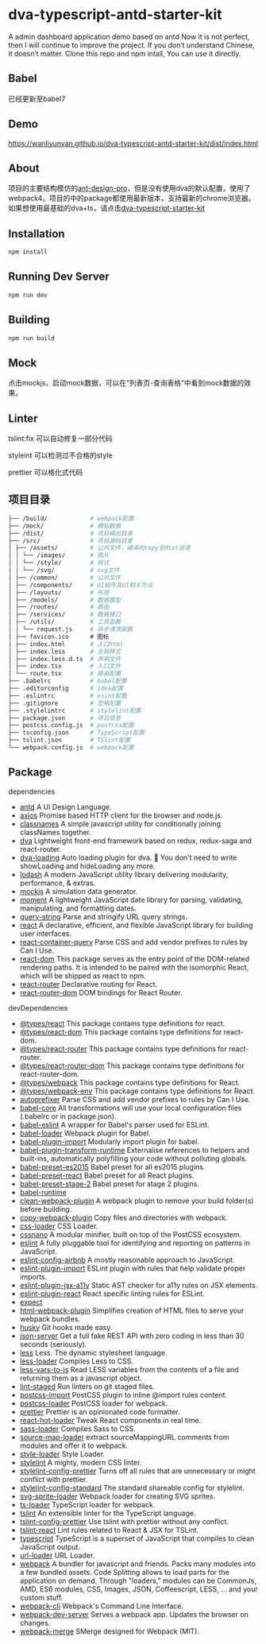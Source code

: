 # dva-typescript-antd-starter-kit

A admin dashboard application demo based on antd
Now it is not perfect, then I will continue to improve the project. 
If you don’t understand Chinese, it doesn’t matter. Clone this repo and npm intall, You can use it directly.

## Babel
已经更新至babel7

## Demo
https://wanliyunyan.github.io/dva-typescript-antd-starter-kit/dist/index.html

## About
项目的主要结构模仿的[ant-design-pro](https://github.com/ant-design/ant-design-pro)，但是没有使用dva的默认配置，使用了webpack4。项目的中的package都使用最新版本，支持最新的chrome浏览器。如果想使用最基础的dva+ts，请点击[dva-typescript-starter-kit](https://github.com/wanliyunyan/dva-typescript-starter-kit)

## Installation

```bash
npm install
```

## Running Dev Server

```bash
npm run dev
```

## Building

```bash
npm run build
```

## Mock
点击mockjs，启动mock数据，可以在“列表页-查询表格”中看到mock数据的效果。

## Linter
tslint:fix 可以自动修复一部分代码   

styleint 可以检测过不合格的style  

prettier 可以格化式代码

## 项目目录

```bash
├── /build/            # webpack配置
├── /mock/             # 模拟数据
├── /dist/             # 项目输出目录
├── /src/              # 项目源码目录
│ ├── /assets/         # 公共文件，编译时copy至dist目录
│ │ └── /images/       # 图片
│ │ └── /style/        # 样式
│ │ └── /svg/          # svg文件
│ ├── /common/         # 公共文件
│ ├── /components/     # UI组件及UI相关方法
│ ├── /layouts/        # 布局
│ ├── /models/         # 数据模型
│ ├── /routes/         # 路由
│ ├── /services/       # 数据接口
│ ├── /utils/          # 工具函数
│ │ └── request.js     # 异步请求函数
│ ├── favicon.ico      # 图标
│ ├── index.html       # 入口html
│ ├── index.less       # 全局样式
│ ├── index.less.d.ts  # 声明文件
│ ├── index.tsx        # 入口文件
│ └── route.tsx        # 路由配置
├── .babelrc           # babel配置
├── .editorconfig      # idea配置
├── .eslintrc          # esint配置
├── .gitignore         # 忽略配置
├── .stylelintrc       # stylelint配置
├── package.json       # 项目信息
├── postcss.config.js  # postcss配置
├── tsconfig.json      # TypeScript配置
├── tslint.json        # TSlint配置
└── webpack.config.js  # webpack配置
```

## Package
dependencies
-   [antd](https://github.com/ant-design/ant-design) A UI Design Language.
-   [axios](https://github.com/axios/axios) Promise based HTTP client for the browser and node.js.
-   [classnames](https://github.com/JedWatson/classnames) A simple javascript utility for conditionally joining classNames together.
-   [dva](https://github.com/dvajs/dva) Lightweight front-end framework based on redux, redux-saga and react-router.
-   [dva-loading](https://github.com/dvajs/dva/tree/master/packages/dva-loading) Auto loading plugin for dva. 👏 You don't need to write showLoading and hideLoading any more.
-   [lodash](https://github.com/lodash/lodash) A modern JavaScript utility library delivering modularity, performance, & extras.
-   [mockjs](https://github.com/nuysoft/Mock) A simulation data generator.
-   [moment](https://github.com/moment/moment) A lightweight JavaScript date library for parsing, validating, manipulating, and formatting dates.
-   [query-string](https://github.com/sindresorhus/query-string) Parse and stringify URL query strings.
-   [react](https://github.com/facebook/react) A declarative, efficient, and flexible JavaScript library for building user interfaces.
-   [react-container-query](https://github.com/d6u/react-container-query) Parse CSS and add vendor prefixes to rules by Can I Use.
-   [react-dom](https://github.com/facebook/react) This package serves as the entry point of the DOM-related rendering paths. It is intended to be paired with the isomorphic React, which will be shipped as react to npm.
-   [react-router](https://github.com/ReactTraining/react-router) Declarative routing for React.
-   [react-router-dom](https://github.com/ReactTraining/react-router/tree/master/packages/react-router-dom) DOM bindings for React Router.

devDependencies
-   [@types/react](https://github.com/DefinitelyTyped/DefinitelyTyped) This package contains type definitions for react.
-   [@types/react-dom](https://github.com/DefinitelyTyped/DefinitelyTyped) This package contains type definitions for react-dom.
-   [@types/react-router](https://github.com/DefinitelyTyped/DefinitelyTyped) This package contains type definitions for react-router.
-   [@types/react-router-dom](https://github.com/DefinitelyTyped/DefinitelyTyped) This package contains type definitions for react-router-dom.
-   [@types/webpack](https://github.com/DefinitelyTyped/DefinitelyTyped) This package contains type definitions for React.
-   [@types/webpack-env](https://github.com/DefinitelyTyped/DefinitelyTyped) This package contains type definitions for React.
-   [autoprefixer](https://github.com/postcss/autoprefixer) Parse CSS and add vendor prefixes to rules by Can I Use.
-   [babel-core](https://github.com/babel/babel/tree/master/packages/babel-core) All transformations will use your local configuration files (.babelrc or in package.json).
-   [babel-eslint](https://github.com/babel/babel-eslint) A wrapper for Babel's parser used for ESLint.
-   [babel-loader](https://github.com/babel/babel-loader) Webpack plugin for Babel.
-   [babel-plugin-import](https://github.com/ant-design/babel-plugin-import) Modularly import plugin for babel.
-   [babel-plugin-transform-runtime](https://github.com/jakwuh/babel-plugin-transform-runtime) Externalise references to helpers and built-ins, automatically polyfilling your code without polluting globals.
-   [babel-preset-es2015](https://github.com/babel/babel/tree/master/packages/babel-preset-es2015) Babel preset for all es2015 plugins.
-   [babel-preset-react](https://github.com/babel/babel/tree/master/packages/babel-preset-react) Babel preset for all React plugins.
-   [babel-preset-stage-2](https://github.com/babel/babel/tree/master/packages/babel-preset-stage-2) Babel preset for stage 2 plugins.
-   [babel-runtime](https://github.com/babel/babel/tree/master/packages/babel-runtime) 
-   [clean-webpack-plugin](https://github.com/johnagan/clean-webpack-plugin) A webpack plugin to remove your build folder(s) before building.
-   [copy-webpack-plugin](https://github.com/webpack-contrib/copy-webpack-plugin) Copy files and directories with webpack.
-   [css-loader](https://github.com/webpack-contrib/css-loader) CSS Loader.
-   [cssnano](https://github.com/ben-eb/cssnano) A modular minifier, built on top of the PostCSS ecosystem. 
-   [eslint](https://github.com/eslint/eslint) A fully pluggable tool for identifying and reporting on patterns in JavaScript.
-   [eslint-config-airbnb](https://github.com/airbnb/javascript) A mostly reasonable approach to JavaScript.
-   [eslint-plugin-import](https://github.com/benmosher/eslint-plugin-import) ESLint plugin with rules that help validate proper imports.
-   [eslint-plugin-jsx-a11y](https://github.com/evcohen/eslint-plugin-jsx-a11y) Static AST checker for a11y rules on JSX elements.
-   [eslint-plugin-react](https://github.com/yannickcr/eslint-plugin-react) React specific linting rules for ESLint.
-   [expect](https://github.com/facebook/jest) 
-   [html-webpack-plugin](https://github.com/jantimon/html-webpack-plugin) Simplifies creation of HTML files to serve your webpack bundles.
-   [husky](https://github.com/typicode/husky) Git hooks made easy.
-   [json-server](https://github.com/typicode/json-server) Get a full fake REST API with zero coding in less than 30 seconds (seriously).
-   [less](https://github.com/less/less.js) Less. The dynamic stylesheet language.
-   [less-loader](https://github.com/webpack-contrib/less-loader) Compiles Less to CSS.
-   [less-vars-to-js](https://github.com/michaeltaranto/less-vars-to-js) Read LESS variables from the contents of a file and returning them as a javascript object.
-   [lint-staged](https://github.com/okonet/lint-staged) Run linters on git staged files.
-   [postcss-import](https://github.com/postcss/postcss-import) PostCSS plugin to inline @import rules content.
-   [postcss-loader](https://github.com/postcss/postcss-loader) PostCSS loader for webpack.
-   [prettier](https://github.com/prettier/prettier) Prettier is an opinionated code formatter.
-   [react-hot-loader](https://github.com/gaearon/react-hot-loader) Tweak React components in real time.
-   [sass-loader](https://github.com/webpack-contrib/sass-loader) Compiles Sass to CSS.
-   [source-map-loader](https://github.com/webpack-contrib/source-map-loader) extract sourceMappingURL comments from modules and offer it to webpack.
-   [style-loader](https://github.com/webpack-contrib/style-loader) Style Loader.
-   [stylelint](https://github.com/stylelint/stylelint) A mighty, modern CSS linter.
-   [stylelint-config-prettier](https://github.com/shannonmoeller/stylelint-config-prettier) Turns off all rules that are unnecessary or might conflict with prettier.
-   [stylelint-config-standard](https://github.com/stylelint/stylelint-config-standard) The standard shareable config for stylelint.
-   [svg-sprite-loader](https://github.com/kisenka/svg-sprite-loader) Webpack loader for creating SVG sprites.
-   [ts-loader](https://github.com/TypeStrong/ts-loader) TypeScript loader for webpack.
-   [tslint](https://github.com/palantir/tslint) An extensible linter for the TypeScript language.
-   [tslint-config-prettier](https://github.com/alexjoverm/tslint-config-prettier) Use tslint with prettier without any conflict.
-   [tslint-react](https://github.com/palantir/tslint-react) Lint rules related to React & JSX for TSLint.
-   [typescript](https://github.com/Microsoft/TypeScript) TypeScript is a superset of JavaScript that compiles to clean JavaScript output. 
-   [url-loader](https://github.com/webpack-contrib/url-loader) URL Loader.
-   [webpack](https://github.com/webpack/webpack) A bundler for javascript and friends. Packs many modules into a few bundled assets. Code Splitting allows to load parts for the application on demand. Through "loaders," modules can be CommonJs, AMD, ES6 modules, CSS, Images, JSON, Coffeescript, LESS, ... and your custom stuff.
-   [webpack-cli](https://github.com/webpack/webpack-cli) Webpack's Command Line Interface.
-   [webpack-dev-server](https://github.com/webpack/webpack-dev-server) Serves a webpack app. Updates the browser on changes.
-   [webpack-merge](https://github.com/survivejs/webpack-merge) SMerge designed for Webpack (MIT).
